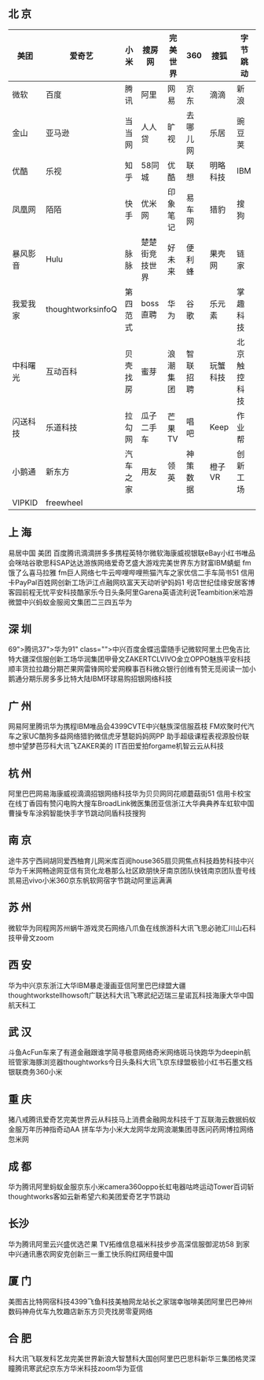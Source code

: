 

## **北 京**

| 美团 | 爱奇艺 | 小米 | 搜房网 | 完美世界 | 360 | 搜狐 | 字节跳动 |
| ---    | ---   | ---   | ---    | ---   | ---   | ---    | ---   |
| 微软 | 百度 | 腾讯 | 阿里 | 网易 | 京东 | 滴滴 | 新浪 |
| 金山 | 亚马逊 | 当当网 | 人人贷 | 旷视 | 去哪儿网 | 乐居 | 豌豆荚 |
| 优酷 | 乐视 | 知乎 | 58同城 | 优酷 | 联想 | 明略科技 |  IBM |
| 凤凰网 | 陌陌 | 快手 | 优米网 | 印象笔记 | 易车网 | 猎豹 | 搜狗 |
| 暴风影音 | Hulu | 脉脉 | 楚楚街竞技世界 | 好未来 | 便利蜂 | 果壳网 | 链家 |
| 我爱我家 | thoughtworksinfoQ | 第四范式 | boss 直聘 | 华为 | 谷歌 | 乐元素 | 掌趣科技 |
| 中科曙光 | 互动百科 | 贝壳找房 | 蜜芽 | 浪潮集团 | 智联招聘 | 玩蟹科技 | 北京触控科技 |
| 闪送科技 | 乐道科技 | 拉勾网 | 瓜子二手车 | 芒果 TV | 唱吧  | Keep | 作业帮 |
| 小鹅通 | 新东方 | 汽车之家 | 用友 | 领英 | 神策数据 | 橙子 VR | 创新工场 |
| VIPKID | freewheel |

## **上 海**

易居中国
美团
百度腾讯滴滴拼多多携程英特尔微软海康威视银联eBay小红书唯品会咪咕谷歌思科SAP达达游族网络爱奇艺盛大游戏完美世界东方财富IBM蜻蜓 fm饿了么喜马拉雅 fm巨人网络七牛云哔哩哔哩熊猫汽车之家优信二手车简书51 信用卡PayPal百姓网创新工场沪江点融网玖富天天动听驴妈妈1 号店世纪佳缘安居客博客园前程无忧平安科技酷家乐今日头条阿里Garena英语流利说Teambition米哈游微盟中兴蚂蚁金服阅文集团二三四五华为

## **深 圳**

69">腾讯37">华为91" class="">中兴百度金蝶迅雷随手记微软阿里土巴兔吉比特大疆深信服创新工场华润集团甲骨文ZAKERTCLVIVO金立OPPO魅族平安科技顺丰货拉拉趣分期芒果网雷锋网珍爱网糗事百科微众银行创维有赞无觅阅读一加小鹅通分期乐房多多比特大陆IBM环球易购招银网络科技

## **广 州**

网易阿里腾讯华为携程IBM唯品会4399CVTE中兴魅族深信服荔枝 FM欢聚时代汽车之家UC酷狗多益网络猎豹微信虎牙慧聪妈妈网PP 助手超级课程表视源股份联想中望梦芭莎科大讯飞ZAKER美的 IT百田爱拍forgame机智云云从科技

## **杭 州**

阿里巴巴网易海康威视滴滴招银网络科技华为贝贝网同花顺蘑菇街51 信用卡校宝在线丁香园有赞闪电购大搜车BroadLink微医集团亚信浙江大华典典养车虹软中国曹操专车涂鸦智能快手字节跳动同盾科技搜狗

## **南 京**

途牛苏宁西祠胡同爱西柚育儿网米库百阅house365扇贝网焦点科技趋势科技中兴华为千米网畅途网亚信有货化龙巷那么社区欧朋快牙南京团队快钱南京团队壹号线凯易迅vivo小米360京东帆软网宿字节跳动阿里运满满

## **苏 州**

微软华为同程网苏州蜗牛游戏灵石网络八爪鱼在线旅游科大讯飞思必驰汇川山石科技甲骨文zoom

## **西 安**

华为中兴京东浙江大华IBM暴走漫画亚信阿里巴巴绿盟大疆thoughtworkstellhowsoft广联达科大讯飞寒武纪迈瑞三星诺瓦科技海康大华中国航天科工

## **武 汉**

斗鱼AcFun车来了有道金融跟谁学简寻极意网络奇米网络斑马快跑华为deepin航班管家海豚浏览器thoughtworks今日头条科大讯飞京东绿盟极验小红书石墨文档银联商务360小米

## **重 庆**

猪八戒腾讯爱奇艺完美世界云从科技马上消费金融网龙科技千丁互联海云数据蚂蚁金服万年历神指奇动AA 拼车华为小米大龙网华龙网浪潮集团寻医问药网博拉网络忽米网

## **成 都**

华为腾讯阿里蚂蚁金服京东小米camera360oppo长虹电器咕咚运动Tower百词斩thoughtworks客如云新希望六和美团爱奇艺字节跳动

## **长沙**

华为腾讯阿里云兴盛优选芒果 TV拓维信息福米科技步步高深信服御泥坊58 到家中兴通讯惠农网安克创新三一重工快乐购红网纽曼中国  

## **厦 门**

美图吉比特网宿科技4399飞鱼科技美柚网龙站长之家瑞幸咖啡美团阿里巴巴神州数码神舟优车九牧趣店新东方贝壳找房零夏网络

## **合 肥**

科大讯飞联发科艺龙完美世界新浪大智慧科大国创阿里巴巴思科新华三集团格灵深瞳腾讯寒武纪京东方华米科技zoom华为亚信
